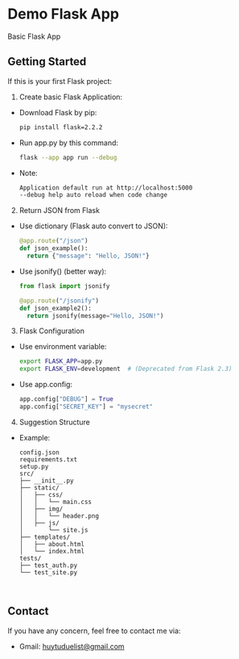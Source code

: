 # Demo Flask App
Basic Flask App

## Getting Started

If this is your first Flask project:

1. Create basic Flask Application:

- Download Flask by pip:
  ```bash
  pip install flask=2.2.2

- Run app.py by this command:
  ```bash
  flask --app app run --debug

- Note:
  ```bash 
  Application default run at http://localhost:5000
  --debug help auto reload when code change

2. Return JSON from Flask

- Use dictionary (Flask auto convert to JSON):
  ```python
  @app.route("/json")
  def json_example():
    return {"message": "Hello, JSON!"}

- Use jsonify() (better way):
  ```python
  from flask import jsonify

  @app.route("/jsonify")
  def json_example2():
    return jsonify(message="Hello, JSON!")

3. Flask Configuration

- Use environment variable:
  ```bash
  export FLASK_APP=app.py
  export FLASK_ENV=development  # (Deprecated from Flask 2.3)

- Use app.config:
  ```python
  app.config["DEBUG"] = True
  app.config["SECRET_KEY"] = "mysecret"

4. Suggestion Structure

- Example:
  ```plaintext
  config.json
  requirements.txt
  setup.py
  src/
  ├── __init__.py
  ├── static/
  │   ├── css/
  │   │   └── main.css
  │   ├── img/
  │   │   └── header.png
  │   ├── js/
  │       └── site.js
  ├── templates/
  │   ├── about.html
  │   └── index.html
  tests/
  ├── test_auth.py
  └── test_site.py



## Contact

If you have any concern, feel free to contact me via:

- Gmail: huytuduelist@gmail.com
